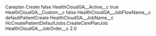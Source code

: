 <?xml version="1.0" encoding="UTF-8"?>
<CustomMetadata xmlns="http://soap.sforce.com/2006/04/metadata" xmlns:xsi="http://www.w3.org/2001/XMLSchema-instance" xmlns:xsd="http://www.w3.org/2001/XMLSchema">
    <label>Careplan Create</label>
    <protected>false</protected>
    <values>
        <field>HealthCloudGA__Active__c</field>
        <value xsi:type="xsd:boolean">true</value>
    </values>
    <values>
        <field>HealthCloudGA__Custom__c</field>
        <value xsi:type="xsd:boolean">false</value>
    </values>
    <values>
        <field>HealthCloudGA__JobFlowName__c</field>
        <value xsi:type="xsd:string">defaultPatientCreate</value>
    </values>
    <values>
        <field>HealthCloudGA__JobName__c</field>
        <value xsi:type="xsd:string">HcCreatePatientDefaultJobs.CreateCarePlanJob</value>
    </values>
    <values>
        <field>HealthCloudGA__JobOrder__c</field>
        <value xsi:type="xsd:double">2.0</value>
    </values>
</CustomMetadata>
